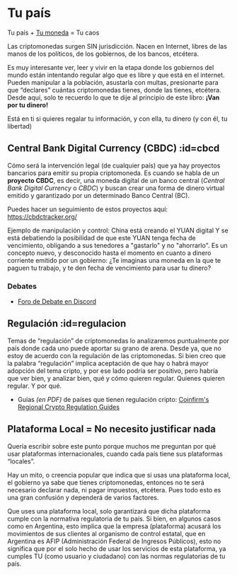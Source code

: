 # Tu país

Tu país + [Tu moneda](c/fiat.md) = Tu caos

Las criptomonedas surgen SIN jurisdicción. 
Nacen en Internet, libres de las manos de los políticos, de los gobiernos, de los bancos, etcétera. 

Es muy interesante ver, leer y vivir en la etapa donde los gobiernos del mundo están intentando regular algo que es libre y que está en el internet. Pueden manipular a la población, asustarla con multas, presionarte para que “declares” cuántas criptomonedas tienes, donde las tienes, etcétera. Desde aquí, solo te recuerdo lo que te dije al principio de este libro: **¡Van por tu dinero!** 

Está en ti si quieres regalar tu información, y con ella, tu dinero (y con él, tu libertad)

## Central Bank Digital Currency (CBDC) :id=cbcd
Cómo será la intervención legal (de cualquier país) que ya hay proyectos bancarios para emitir su propia criptomoneda. 
Es cuando se habla de un **proyecto CBDC**, es decir, una moneda digital de un banco central (*Central Bank Digital Currency* o *CBDC*) y buscan crear una forma de dinero virtual emitido y garantizado por un determinado Banco Central (BC).

Puedes hacer un seguimiento de estos proyectos aquí: https://cbdctracker.org/

Ejemplo de manipulación y control: China está creando el YUAN digital
Y se está debatiendo la posibilidad de que este YUAN tenga fecha de vencimiento, obligando a sus tenedores a "gastarlo" y no "ahorrarlo". Es un concepto nuevo, y desconocido hasta el momento en cuanto a dinero corriente emitido por un gobierno: ¿Te imaginas una moneda en la que te paguen tu trabajo, y te den fecha de vencimiento para usar tu dinero? 

### Debates

- [Foro de Debate en Discord](https://discord.gg/ZSfUuFcEBA)


## Regulación :id=regulacion

Temas de “regulación” de criptomonedas lo analizaremos puntualmente por país donde cada uno puede aportar su grano de arena. Desde ya, que no estoy de acuerdo con la regulación de las criptomonedas. Si bien creo que la palabra “regulación” implica aceptación de que hay o habrá mayor adopción del tema cripto, y por ese lado podría ser positivo, pero habría que ver bien, y analizar bien, qué y cómo quieren regular. Quienes quieren regular. Y por qué.

- Guías _(en PDF)_ de países que tienen regulación cripto: [Coinfirm's Regional Crypto Regulation Guides](https://www.coinfirm.com/crypto-regulations/)

## Plataforma Local = No necesito justificar nada <!-- {docsify-ignore} -->
Quería escribir sobre este punto porque muchos me preguntan por qué usar plataformas internacionales, cuando cada país tiene sus plataformas “locales”.

Hay un mito, o creencia popular que indica que si usas una plataforma local, el gobierno ya sabe que tienes criptomonedas, entonces no te será necesario declarar nada, ni pagar impuestos, etcétera. Pues todo esto es una gran confusión y dependerá de varios factores.

Que uses una plataforma local, solo garantizará que dicha plataforma cumple con la normativa regulatoria de tu país. Si bien, en algunos casos como en Argentina, esto implica que la empresa (plataforma) acusará los movimientos de sus clientes al organismo de control estatal, que en Argentina es AFIP (Administración Federal de Ingresos Públicos), esto no significa que por el solo hecho de usar los servicios de esta plataforma, ya cumples TU (como usuario y ciudadano) con las normas regulatorias de tu país.
